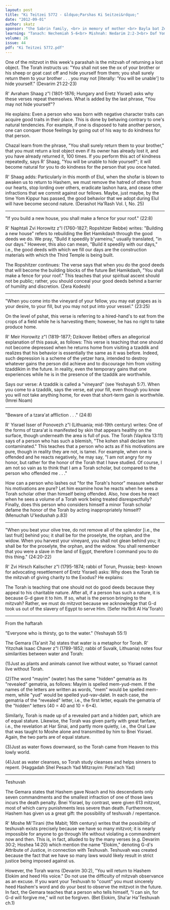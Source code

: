 ```yaml
---
layout: post
title: "Ki Teitzei 5772 - &ldquo;Parshas Ki Seitzei&rdquo;"
date: "2012-09-01"
author: skatz
sponsor: "the Sabrin family, <br> in memory of mother <br> Bayla bat Zev a\"h (Bella Sabrin) <br>&nbsp;&nbsp;&nbsp;<br>Irving and Arline Katz, <br> in memory of her father <br> Moshe Aharon ben Menashe Yaakov Reiss a\"h"
learning: "Tanach: Nechemiah 5-6<br> Mishnah: Nedarim 2:2-3<br> Daf Yomi (Bavli): Berachot 31<br> Daf Yomi (Yerushalmi): Ketubot 6<br> Halachah Yomit: Orach Chaim 113:7-9"
volume: 26
issue: 44
pdf: "Ki Teitzei 5772.pdf"
---
```


One of the mitzvot in this week's parashah is the mitzvah of returning a lost object. The Torah instructs us: "You shall not see the ox of your brother or his sheep or goat cast off and hide yourself from them; you shall surely return them to your brother . . . you may not \[literally: &lsquo;You will be unable'\] to hide yourself." (Devarim 21:22-23)

R' Avraham Shaag z"l (1801-1876; Hungary and Eretz Yisrael) asks why these verses repeat themselves. What is added by the last phrase, "You may not hide yourself"?

He explains: Even a person who was born with negative character traits can acquire good traits in their place. This is done by behaving contrary to one's natural tendencies. For example, if one is disposed to hate another person, one can conquer those feelings by going out of his way to do kindness for that person.

Chazal learn from the phrase, "You shall surely return them to your brother," that you must return a lost object even if its owner has already lost it, and you have already returned it, 100 times. If you perform this act of kindness repeatedly, says R' Shaag, "You will be unable to hide yourself"; it will become natural for you to do kindness for the person that you once hated.

R' Shaag adds: Particularly in this month of Elul, when the shofar is blown to awaken us to return to Hashem, we must remove the hatred of others from our hearts, stop lording over others, eradicate lashon hara, and cease other infractions that we commit against our fellows. Maybe, just maybe, by the time Yom Kippur has passed, the good behavior that we adopt during Elul will have become second nature. (Derashot Ha'Rash Vol. I, No. 25)

********

"If you build a new house, you shall make a fence for your roof." (22:8)

R' Naphtali Zvi Horowitz z"l (1760-1827; Ropshitzer Rebbe) writes: "Building a new house" refers to rebuilding the Bet Hamikdash through the good deeds we do. We pray, "Build it speedily b'yameinu," usually translated, "in our days." However, this also can mean, "Build it speedily with our days," i.e., the good deeds with which we fill our days are the construction materials with which the Third Temple is being built.

The Ropshitzer continues: The verse says that when you do the good deeds that will become the building blocks of the future Bet Hamikdash, "You shall make a fence for your roof." This teaches that your spiritual ascent should not be public; rather, you should conceal your good deeds behind a barrier of humility and discretion. (Zera Kodesh)

********

"When you come into the vineyard of your fellow, you may eat grapes as is your desire, to your fill, but you may not put into your vessel." (23:25)

On the level of pshat, this verse is referring to a hired-hand's to eat from the crops of a field while he is harvesting them; however, he has no right to take produce home.

R' Meir Horowitz z"l (1819-1877; Dzikover Rebbe) offers an allegorical explanation of this pasuk, as follows: This verse is teaching that one should not become depressed when he returns home from visiting a tzaddik and realizes that his behavior is essentially the same as it was before. Indeed, such depression is a scheme of the yetzer hara, intended to destroy whatever gains the person did achieve and to discourage him from visiting tzaddikim in the future. In reality, even the temporary gains that one experiences while he is in the presence of the tzaddik are worthwhile.

Says our verse: A tzaddik is called a "vineyard" (see Yeshayah 5:7). When you come to a tzaddik, says the verse, eat your fill, even though you know you will not take anything home, for even that short-term gain is worthwhile. (Imrei Noam)

********

"Beware of a tzara'at affliction . . ." (24:8)

R' Yisrael Isser of Ponovezh z"l (Lithuania; mid-19th century) writes: One of the forms of tzara'at is manifested by skin that appears healthy on the surface, though underneath the area is full of pus. The Torah (Vayikra 13:11) says of a person who has such a blemish, "The kohen shall declare him contaminated." This teaches that a person who acts as if his motivations are pure, though in reality they are not, is tamei. For example, when one is offended and he reacts negatively, he may say, "I am not angry for my honor, but rather for the honor of the Torah that I have studied. Of course, I am not so vain as to think that I am a Torah scholar, but compared to the person who offended me . . ."

How can a person who lashes out "for the Torah's honor" measure whether his motivations are pure? Let him examine how he reacts when he sees a Torah scholar other than himself being offended. Also, how does he react when he sees a volume of a Torah work being treated disrespectfully? Finally, does this person who considers himself a minor Torah scholar defame the honor of the Torah by acting inappropriately himself? (Menuchah U'kedushah p.83)

********

"When you beat your olive tree, do not remove all of the splendor \[i.e., the last fruit\] behind you; it shall be for the proselyte, the orphan, and the widow. When you harvest your vineyard, you shall not glean behind you; it shall be for the proselyte, the orphan, and the widow. You shall remember that you were a slave in the land of Egypt, therefore I command you to do this thing." (24:20-22)

R' Zvi Hirsch Kalischer z"l (1795-1874; rabbi of Torun, Prussia; best- known for advocating resettlement of Eretz Yisrael) asks: Why does the Torah tie the mitzvah of giving charity to the Exodus? He explains:

The Torah is teaching that one should not do good deeds because they appeal to his charitable nature. After all, if a person has such a nature, it is because G-d gave it to him. If so, what is the person bringing to the mitzvah? Rather, we must do mitzvot because we acknowledge that G-d took us out of the slavery of Egypt to serve Him. (Sefer Ha'Brit Al Ha'Torah)

********

From the haftarah

"Everyone who is thirsty, go to the water." (Yeshayah 55:1)

The Gemara (Ta'anit 7a) states that water is a metaphor for Torah. R' Yitzchak Isaac Chaver z"l (1789-1852; rabbi of Suvalk, Lithuania) notes four similarities between water and Torah:

(1)Just as plants and animals cannot live without water, so Yisrael cannot live without Torah.

(2)The word "mayim" (water) has the same "hidden" gematria as its "revealed" gematria, as follows: Mayim is spelled mem-yud-mem. If the names of the letters are written as words, "mem" would be spelled mem-mem, while "yud" would be spelled yud-vav-dalet. In each case, the gematria of the "revealed" letter, i.e., the first letter, equals the gematria of the "hidden" letters (40 = 40 and 10 = 6+4).

Similarly, Torah is made up of a revealed part and a hidden part, which are of equal stature. Likewise, the Torah was given partly with great fanfare, i.e., the revelation at Har Sinai, and partly more quietly, i.e., the Oral Law that was taught to Moshe alone and transmitted by him to Bnei Yisrael. Again, the two parts are of equal stature.

(3)Just as water flows downward, so the Torah came from Heaven to this lowly world.

(4)Just as water cleanses, so Torah study cleanses and helps sinners to repent. (Haggadah Shel Pesach Yad Mitzrayim: Potei'ach Yad)

********

Teshuvah

The Gemara states that Hashem gave Noach and his descendants only seven commandments and the smallest infraction of one of those laws incurs the death penalty. Bnei Yisrael, by contrast, were given 613 mitzvot, most of which carry punishments less severe than death. Furthermore, Hashem has given us a great gift: the possibility of teshuvah / repentance.

R' Moshe Mi'Tirani (the Mabit; 16th century) writes that the possibility of teshuvah exists precisely because we have so many mitzvot; it is nearly impossible for anyone to go through life without violating a commandment now and then. This is, in fact, alluded to by the many verses (e.g. Devarim 30:2; Hoshea 14:20) which mention the name "Elokim," denoting G-d's Attribute of Justice, in connection with Teshuvah. Teshuvah was created because the fact that we have so many laws would likely result in strict justice being imposed against us.

However, the Torah warns (Devarim 30:2), "You will return to Hashem Elokim and heed His voice." Do not use the difficulty of mitzvah observance as an excuse. If you want your Teshuvah to "count" you must sincerely heed Hashem's word and do your best to observe the mitzvot in the future. In fact, the Gemara teaches that a person who tells himself, "I can sin, for G-d will forgive me," will not be forgiven. (Bet Elokim, Sha'ar Ha'Teshuvah ch.1)


